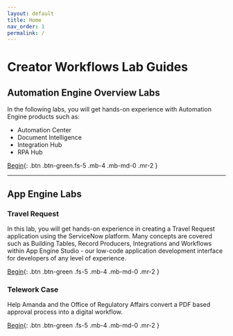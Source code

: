 ```yaml
---
layout: default
title: Home
nav_order: 1
permalink: /
---
```

# Creator Workflows Lab Guides

## Automation Engine Overview Labs

In the following labs, you will get hands-on experience with Automation Engine products such as:

* Automation Center
* Document Intelligence
* Integration Hub
* RPA Hub

[Begin][RPALabLink]{: .btn .btn-green.fs-5 .mb-4 .mb-md-0 .mr-2 }

---
## App Engine Labs
### Travel Request

In this lab, you will get hands-on experience in creating a Travel Request application using the ServiceNow platform. Many concepts are covered such as Building Tables, Record Producers, Integrations and Workflows within App Engine Studio - our low-code application development interface for developers of any level of experience.

[Begin][TravelRequestLabLink]{: .btn .btn-green .fs-5 .mb-4 .mb-md-0 .mr-2 }

### Telework Case

Help Amanda and the Office of Regulatory Affairs convert a PDF based approval process into a digital workflow. 

[Begin][TeleworkLabLink]{: .btn .btn-green .fs-5 .mb-4 .mb-md-0 .mr-2 }

[RPALabLink]: /docs/lab_autoengine/
[TravelRequestLabLink]: https://creatorworkflowsnow.github.io/docs/lab_travelrequest/
[TeleworkLabLink]: https://creatorworkflowsnow.github.io/docs/lab_telework/
[TeleworkLabExternalLink]: https://low-code.guide/docs/Telework/Introduction/

[Auto Center Docs]: https://docs.servicenow.com/csh?topicname=automation-center-landing-page.html&version=latest
[Auto Center Lab]: /docs/lab_autoengine/automation_center/

[Doc Intel Docs]: https://docs.servicenow.com/csh?topicname=document-intelligence-landing.html&version=latest
[Doc Intel Lab]: /docs/lab_autoengine/doc_intel/

[IHub Docs]: https://docs.servicenow.com/csh?topicname=integrationhub.html&version=latest
[IHub Lab]: /docs/lab_autoengine/ihub/

[RPA Docs]: https://docs.servicenow.com/csh?topicname=rpa-main-landing-page.html&version=latest
[RPA Lab]:  /docs/lab_autoengine/rpa/